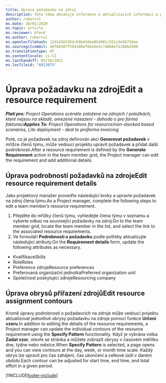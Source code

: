 ```yaml
---
title: Úprava požadavku na zdroj
description: Toto téma obsahuje informace o aktualizacích informací o požadavcích na zdroj.
author: ruhercul
ms.date: 10/01/2020
ms.topic: article
ms.reviewer: kfend
ms.author: ruhercul
ms.openlocfilehash: 12d14167d5dcb9b43dee854981c551c6e5b734ee
ms.sourcegitcommit: 40f68387f594180af64a5e5c748b6efa188bd300
ms.translationtype: HT
ms.contentlocale: cs-CZ
ms.lasthandoff: 05/10/2021
ms.locfileid: "6013973"
---
```

# <a name="edit-a-resource-requirement"></a><span data-ttu-id="30f3e-103">Úprava požadavku na zdroj</span><span class="sxs-lookup"><span data-stu-id="30f3e-103">Edit a resource requirement</span></span>

<span data-ttu-id="30f3e-104">_**Platí pro:** Project Operations scénáře založené na zdrojích / položkách, které nejsou na skladě, omezené nasazení - dohoda o pro forma fakturaci_</span><span class="sxs-lookup"><span data-stu-id="30f3e-104">_**Applies To:** Project Operations for resource/non-stocked based scenarios, Lite deployment - deal to proforma invoicing_</span></span>

<span data-ttu-id="30f3e-105">Poté, co je požadavek na zdroj definován akcí **Generovat požadavek** v mřížce členů týmu, může vedoucí projektu upravit požadavek a přidat další podrobnosti.</span><span class="sxs-lookup"><span data-stu-id="30f3e-105">After a resource requirement is defined by the **Generate Requirement** action in the team member grid, the Project manager can edit the requirement and add additional details.</span></span>

## <a name="edit-resource-requirement-details"></a><span data-ttu-id="30f3e-106">Úprava podrobností požadavků na zdroje</span><span class="sxs-lookup"><span data-stu-id="30f3e-106">Edit resource requirement details</span></span>

<span data-ttu-id="30f3e-107">Jako projektový manažer proveďte následující kroky a upravte požadavek na zdroj člena týmu.</span><span class="sxs-lookup"><span data-stu-id="30f3e-107">As a Project manager, complete the following steps to edit a team member’s resource requirement.</span></span>

1. <span data-ttu-id="30f3e-108">Přejděte do mřížky členů týmu, vyhledejte člena týmu v seznamu a vyberte odkaz na související požadavky na zdroj.</span><span class="sxs-lookup"><span data-stu-id="30f3e-108">Go to the team member grid, locate the team member in the list, and select the link to the associated resource requirements.</span></span>
2. <span data-ttu-id="30f3e-109">Ve formuláři **Podrobnosti o požadavku** podle potřeby aktualizujte následující atributy.</span><span class="sxs-lookup"><span data-stu-id="30f3e-109">On the **Requirement details** form, update the following attributes as necessary.</span></span>

- <span data-ttu-id="30f3e-110">Kvalifikace</span><span class="sxs-lookup"><span data-stu-id="30f3e-110">Skills</span></span>
- <span data-ttu-id="30f3e-111">Role</span><span class="sxs-lookup"><span data-stu-id="30f3e-111">Roles</span></span>
- <span data-ttu-id="30f3e-112">Preference zdroje</span><span class="sxs-lookup"><span data-stu-id="30f3e-112">Resource preferences</span></span>
- <span data-ttu-id="30f3e-113">Preferovaná organizační jednotka</span><span class="sxs-lookup"><span data-stu-id="30f3e-113">Preferred organization unit</span></span>
- <span data-ttu-id="30f3e-114">Společnost poskytující zdroje</span><span class="sxs-lookup"><span data-stu-id="30f3e-114">Resourcing company</span></span>

## <a name="edit-resource-assignment-contours"></a><span data-ttu-id="30f3e-115">Úprava obrysů přiřazení zdrojů</span><span class="sxs-lookup"><span data-stu-id="30f3e-115">Edit resource assignment contours</span></span>

<span data-ttu-id="30f3e-116">Kromě úpravy podrobností o požadavcích na zdroje může vedoucí projektu aktualizovat jednotlivé obrysy požadavku na zdroje pomocí funkce **Určení vzoru**.</span><span class="sxs-lookup"><span data-stu-id="30f3e-116">In addition to editing the details of the resource requirements, a Project manager can update the individual contours of the resource requirement using the **Specify Pattern** functionality.</span></span> <span data-ttu-id="30f3e-117">Když je vybrána volba **Zadat vzor**, otevře se stránka a můžete zobrazit obrysy v časovém měřítku dne, týdne nebo měsíce.</span><span class="sxs-lookup"><span data-stu-id="30f3e-117">When **Specify Pattern** is selected, a page opens and you can view contours at the day, week, or month time scale.</span></span> <span data-ttu-id="30f3e-118">Každý obrys lze upravit pro čas zahájení, čas ukončení a celkové úsilí v daném období.</span><span class="sxs-lookup"><span data-stu-id="30f3e-118">Each contour can be adjusted for start time, end time, and total effort in a given period.</span></span>

[!INCLUDE[footer-include](../includes/footer-banner.md)]